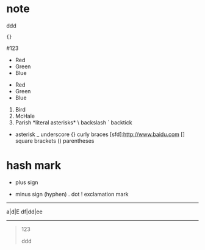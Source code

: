 # note
ddd
```
{}
```
#123
*   Red
*   Green
*   Blue

+   Red
+   Green
+   Blue

1.  Bird
2.  McHale
3.  Parish
\*literal asterisks\*
\   backslash
`   backtick
*   asterisk
_   underscore
{}  curly braces
[sfd]:http://www.baidu.com
[]  square brackets
()  parentheses
#   hash mark
+   plus sign
-   minus sign (hyphen)
.   dot
!   exclamation mark
***
a|d|E
df|dd|ee
***
>123
>
>ddd